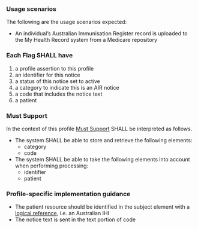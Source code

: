 ### Usage scenarios
The following are the usage scenarios expected:
* An individual’s Australian Immunisation Register record is uploaded to the My Health Record system from a Medicare repository


### Each Flag SHALL have
1. a profile assertion to this profile
1. an identifier for this notice
1. a status of this notice set to active
1. a category to indicate this is an AIR notice
1. a code that includes the notice text
1. a patient


### Must Support
In the context of this profile [Must Support](http://hl7.org/fhir/STU3/conformance-rules.html#mustSupport) SHALL be interpreted as follows.
* The system SHALL be able to store and retrieve the following elements:
   * category
   * code
 * The system SHALL be able to take the following elements into account when performing processing:
    * identifier
    * patient
    
    
### Profile-specific implementation guidance
* The patient resource should be identified in the subject element with a [logical reference](https://www.hl7.org/fhir/STU3/references.html#logical), i.e. an Australian IHI
* The notice text is sent in the text portion of code